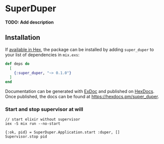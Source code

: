 # SuperDuper

**TODO: Add description**

## Installation

If [available in Hex](https://hex.pm/docs/publish), the package can be installed
by adding `super_duper` to your list of dependencies in `mix.exs`:

```elixir
def deps do
  [
    {:super_duper, "~> 0.1.0"}
  ]
end
```

Documentation can be generated with [ExDoc](https://github.com/elixir-lang/ex_doc)
and published on [HexDocs](https://hexdocs.pm). Once published, the docs can
be found at <https://hexdocs.pm/super_duper>.

### Start and stop supervisor at will

```
// start elixir without supervisor
iex -S mix run --no-start

{:ok, pid} = SuperDuper.Application.start :duper, []
Supervisor.stop pid
```
